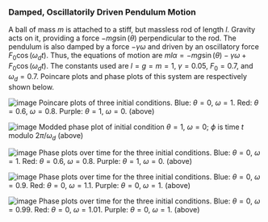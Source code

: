 ### Damped, Oscillatorily Driven Pendulum Motion
A ball of mass $m$ is attached to a stiff, but massless rod of length $l$. Gravity acts on it, providing a force $-mg\sin(\theta)$ perpendicular to the rod. The pendulum is also damped by a force $-\gamma\omega$ and driven by an oscillatory force $F_0\cos(\omega_dt)$. Thus, the equations of motion are $ml\alpha = -mg\sin(\theta) - \gamma\omega + F_0\cos(\omega_dt)$. The constants used are $l = g = m = 1$, $\gamma = 0.05$, $F_0 = 0.7$, and $\omega_d = 0.7$. Poincare plots and phase plots of this system are respectively shown below.


![image](https://user-images.githubusercontent.com/59151395/217705100-59d1673b-5d7c-49a0-ab74-fecd8f98aca4.png)
Poincare plots of three initial conditions. Blue: $\theta = 0$, $\omega =  1$. Red: $\theta = 0.6$, $\omega = 0.8$. Purple: $\theta = 1$, $\omega = 0$. (above)


![image](https://user-images.githubusercontent.com/59151395/217703948-e834dbdf-e037-471c-bab6-548d4f66ab6e.png)
Modded phase plot of initial condition $\theta = 1$, $\omega = 0$; $\phi$ is time $t$ modulo $2\pi/\omega_d$ (above)


![image](https://user-images.githubusercontent.com/59151395/217708331-f19d7c91-f861-459f-84e4-4f510ebdd388.png)
Phase plots over time for the three initial conditions. Blue: $\theta = 0$, $\omega =  1$. Red: $\theta = 0.6$, $\omega = 0.8$. Purple: $\theta = 1$, $\omega = 0$. (above)


![image](https://user-images.githubusercontent.com/59151395/217709108-bd5a8889-df56-4d8b-85e6-1ceb7a1db0cf.png)
Phase plots over time for the three initial conditions. Blue: $\theta = 0$, $\omega =  0.9$. Red: $\theta = 0$, $\omega = 1.1$. Purple: $\theta = 0$, $\omega = 1$. (above)


![image](https://user-images.githubusercontent.com/59151395/217718540-80379d14-3092-493f-8a99-08564b650361.png)
Phase plots over time for the three initial conditions. Blue: $\theta = 0$, $\omega =  0.99$. Red: $\theta = 0$, $\omega = 1.01$. Purple: $\theta = 0$, $\omega = 1$. (above)
